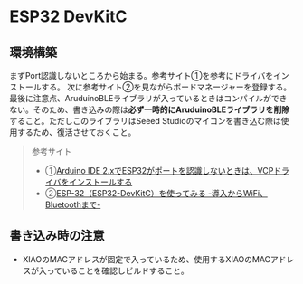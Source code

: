 # ESP32 DevKitC

## 環境構築

まずPort認識しないところから始まる。参考サイト①を参考にドライバをインストールする。
次に参考サイト②を見ながらボードマネージャーを登録する。
最後に注意点、AruduinoBLEライブラリが入っているときはコンパイルができない。そのため、書き込みの際は**必ず一時的にAruduinoBLEライブラリを削除**すること。ただしこのライブラリはSeeed Studioのマイコンを書き込む際は使用するため、復活させておくこと。

> 参考サイト
>- ①[Arduino IDE 2.xでESP32がポートを認識しないときは、VCPドライバをインストールする](https://www.ekit-tech.com/?p=8213)
>- ②[ESP-32（ESP32-DevKitC）を使ってみる -導入からWiFi、Bluetoothまで-](https://soar130650.net/2021/01/10/esp32devkitc210110/)

## 書き込み時の注意

- XIAOのMACアドレスが固定で入っているため、使用するXIAOのMACアドレスが入っていることを確認しビルドすること。